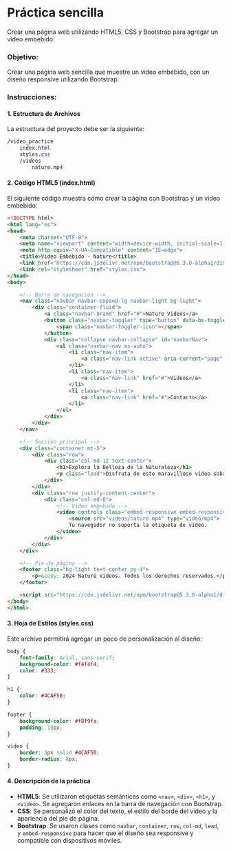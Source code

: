 # Práctica sencilla 

Crear una página web utilizando HTML5, CSS y Bootstrap para agregar un video embebido:

### Objetivo:

Crear una página web sencilla que muestre un video embebido, con un diseño responsive utilizando Bootstrap.

### Instrucciones:

#### 1. **Estructura de Archivos**

La estructura del proyecto debe ser la siguiente:

```css
/video_practice
    index.html
    styles.css
    /videos
        nature.mp4
```

#### 2. **Código HTML5 (index.html)**

El siguiente código muestra cómo crear la página con Bootstrap y un video embebido:

```html
<!DOCTYPE html>
<html lang="es">
<head>
    <meta charset="UTF-8">
    <meta name="viewport" content="width=device-width, initial-scale=1.0">
    <meta http-equiv="X-UA-Compatible" content="IE=edge">
    <title>Video Embebido - Nature</title>
    <link href="https://cdn.jsdelivr.net/npm/bootstrap@5.3.0-alpha1/dist/css/bootstrap.min.css" rel="stylesheet">
    <link rel="stylesheet" href="styles.css">
</head>
<body>

    <!-- Barra de navegación -->
    <nav class="navbar navbar-expand-lg navbar-light bg-light">
        <div class="container-fluid">
            <a class="navbar-brand" href="#">Nature Videos</a>
            <button class="navbar-toggler" type="button" data-bs-toggle="collapse" data-bs-target="#navbarNav" aria-controls="navbarNav" aria-expanded="false" aria-label="Toggle navigation">
                <span class="navbar-toggler-icon"></span>
            </button>
            <div class="collapse navbar-collapse" id="navbarNav">
                <ul class="navbar-nav ms-auto">
                    <li class="nav-item">
                        <a class="nav-link active" aria-current="page" href="#">Inicio</a>
                    </li>
                    <li class="nav-item">
                        <a class="nav-link" href="#">Videos</a>
                    </li>
                    <li class="nav-item">
                        <a class="nav-link" href="#">Contacto</a>
                    </li>
                </ul>
            </div>
        </div>
    </nav>

    <!-- Sección principal -->
    <div class="container mt-5">
        <div class="row">
            <div class="col-md-12 text-center">
                <h1>Explora la Belleza de la Naturaleza</h1>
                <p class="lead">Disfruta de este maravilloso video sobre paisajes naturales</p>
            </div>
        </div>
        <div class="row justify-content-center">
            <div class="col-md-8">
                <!-- Video embebido -->
                <video controls class="embed-responsive embed-responsive-16by9 w-100">
                    <source src="videos/nature.mp4" type="video/mp4">
                    Tu navegador no soporta la etiqueta de video.
                </video>
            </div>
        </div>
    </div>

    <!-- Pie de página -->
    <footer class="bg-light text-center py-4">
        <p>&copy; 2024 Nature Videos. Todos los derechos reservados.</p>
    </footer>

    <script src="https://cdn.jsdelivr.net/npm/bootstrap@5.3.0-alpha1/dist/js/bootstrap.bundle.min.js"></script>
</body>
</html>
```

#### 3. **Hoja de Estilos (styles.css)**

Este archivo permitirá agregar un poco de personalización al diseño:

```css
body {
    font-family: Arial, sans-serif;
    background-color: #f4f4f4;
    color: #333;
}

h1 {
    color: #4CAF50;
}

footer {
    background-color: #f8f9fa;
    padding: 10px;
}

video {
    border: 3px solid #4CAF50;
    border-radius: 8px;
}
```

#### 4. **Descripción de la práctica**

- **HTML5**: Se utilizaron etiquetas semánticas como `<nav>`, `<div>`, `<h1>`, y `<video>`. Se agregaron enlaces en la barra de navegación con Bootstrap.
- **CSS**: Se personalizó el color del texto, el estilo del borde del video y la apariencia del pie de página.
- **Bootstrap**: Se usaron clases como `navbar`, `container`, `row`, `col-md`, `lead`, y `embed-responsive` para hacer que el diseño sea responsive y compatible con dispositivos móviles.